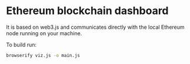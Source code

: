 # Ethereum blockchain dashboard


It is based on web3.js and communicates directly with the local Ethereum node running on your machine. 

To build run:
``` sh
browserify viz.js -o main.js
```

